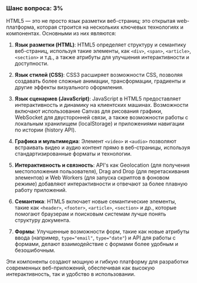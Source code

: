 ### Шанс вопроса: 3%

HTML5 — это не просто язык разметки веб-страниц; это открытая web-платформа, которая строится на нескольких ключевых технологиях и компонентах. Основными из них являются:

1. **Язык разметки (HTML)**: HTML5 определяет структуру и семантику веб-страниц, используя такие элементы, как `<div>`, `<span>`, `<article>`, `<section>` и т.д., а также атрибуты для улучшения интерактивности и доступности.

2. **Язык стилей (CSS)**: CSS3 расширяет возможности CSS, позволяя создавать более сложные анимации, трансформации, градиенты и другие эффекты визуального оформления.

3. **Язык сценариев (JavaScript)**: JavaScript в HTML5 предоставляет интерактивность и динамику на клиентских машинах. Возможности включают использование Canvas для рисования графики, WebSocket для двусторонней связи, а также возможности работы с локальным хранилищем (localStorage) и приложениями навигации по истории (history API).

4. **Графика и мультимедиа**: Элемент `<video>` и `<audio>` позволяют встраивать видео и аудио контент прямо в веб-страницы, используя стандартизированные форматы и технологии.

5. **Интерактивность и связность**: API's как Geolocation (для получения местоположения пользователя), Drag and Drop (для перетаскивания элементов) и Web Workers (для запуска скриптов в фоновом режиме) добавляют интерактивности и отвечают за более плавную работу приложений.

6. **Семантика**: HTML5 включает новые семантические элементы, такие как `<header>`, `<footer>`, `<article>`, `<section>` и др., которые помогают браузерам и поисковым системам лучше понять структуру документа.

7. **Формы**: Улучшенные возможности форм, такие как новые атрибуты ввода (например, `type="email"`, `type="date"`) и API для работы с формами, делают взаимодействие с формами более удобным и безошибочным.

Эти компоненты создают мощную и гибкую платформу для разработки современных веб-приложений, обеспечивая как высокую интерактивность, так и удобство в использовании.